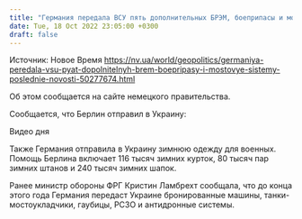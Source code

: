 ```yaml
---
title: "Германия передала ВСУ пять дополнительных БРЭМ, боеприпасы и мостовые системы"
date: Tue, 18 Oct 2022 23:05:00 +0300
draft: false
---
```

Источник: Новое Время https://nv.ua/world/geopolitics/germaniya-peredala-vsu-pyat-dopolnitelnyh-brem-boepripasy-i-mostovye-sistemy-poslednie-novosti-50277674.html


Об этом сообщается на сайте немецкого правительства. 

Сообщается, что Берлин отправил в Украину:

 Видео дня   

Также Германия отправила в Украину зимнюю одежду для военных. Помощь Берлина включает 116 тысяч зимних курток, 80 тысяч пар зимних штанов и 240 тысяч зимних шапок.

Ранее министр обороны ФРГ Кристин Ламбрехт сообщала, что до конца этого года Германия передаст Украине бронированные машины, танки-мостоукладчики, гаубицы, РСЗО и антидронные системы.
